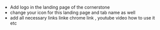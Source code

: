 - Add logo in the landing page of the cornerstone
- change your icon for this landing page and tab name as well
- add all necessary links linke chrome link , youtube video how to use it etc
